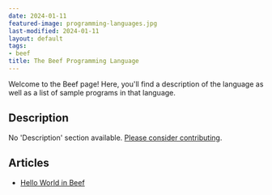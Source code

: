 ```yaml
---
date: 2024-01-11
featured-image: programming-languages.jpg
last-modified: 2024-01-11
layout: default
tags:
- beef
title: The Beef Programming Language
---
```


Welcome to the Beef page! Here, you'll find a description of the language as well as a list of sample programs in that language.

## Description

No 'Description' section available. [Please consider contributing](https://github.com/TheRenegadeCoder/sample-programs-website).

## Articles

- [Hello World in Beef](https://sampleprograms.io/projects/hello-world/beef)